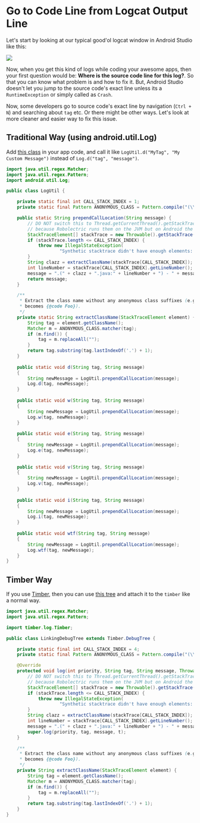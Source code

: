 # Go to Code Line from Logcat Output Line

Let's start by looking at our typical good'ol logcat window in Android Studio like this:

![](https://www.codeproject.com/KB/android/1078103/chpt03_007.png)

Now, when you get this kind of logs while coding your awesome apps, then your first question would be: **Where is the source code line for this log?**. So that you can know what problem is and how to fix it. But, Android Studio doesn't let you jump to the source code's exact line unless its a ```RuntimeException``` or simply called as ```Crash```. 

Now, some developers go to source code's exact line by navigation (```Ctrl + N```) and searching about ```tag``` etc. Or there might be other ways. Let's look at more cleaner and easier way to fix this issue.

## Traditional Way (using android.util.Log)
Add [this class](https://gist.github.com/wajahatkarim3/21fc299f22172c4a147ba3ce75d2d761#file-logutil-java) in your app code, and call it like ```LogUtil.d("MyTag", "My Custom Message")``` instead of ```Log.d("tag", "message")```.

```java
import java.util.regex.Matcher;
import java.util.regex.Pattern;
import android.util.Log;

public class LogUtil {

    private static final int CALL_STACK_INDEX = 1;
    private static final Pattern ANONYMOUS_CLASS = Pattern.compile("(\\$\\d+)+$");

    public static String prependCallLocation(String message) {
        // DO NOT switch this to Thread.getCurrentThread().getStackTrace(). The test will pass
        // because Robolectric runs them on the JVM but on Android the elements are different.
        StackTraceElement[] stackTrace = new Throwable().getStackTrace();
        if (stackTrace.length <= CALL_STACK_INDEX) {
            throw new IllegalStateException(
                    "Synthetic stacktrace didn't have enough elements: are you using proguard?");
        }
        String clazz = extractClassName(stackTrace[CALL_STACK_INDEX]);
        int lineNumber = stackTrace[CALL_STACK_INDEX].getLineNumber();
        message = ".(" + clazz + ".java:" + lineNumber + ") - " + message;
        return message;
    }

    /**
     * Extract the class name without any anonymous class suffixes (e.g., {@code Foo$1}
     * becomes {@code Foo}).
     */
    private static String extractClassName(StackTraceElement element) {
        String tag = element.getClassName();
        Matcher m = ANONYMOUS_CLASS.matcher(tag);
        if (m.find()) {
            tag = m.replaceAll("");
        }
        return tag.substring(tag.lastIndexOf('.') + 1);
    }
    
    public static void d(String tag, String message)
    {
        String newMessage = LogUtil.prependCallLocation(message);
        Log.d(tag, newMessage);
    }
    
    public static void w(String tag, String message)
    {
        String newMessage = LogUtil.prependCallLocation(message);
        Log.w(tag, newMessage);
    }
    
    public static void e(String tag, String message)
    {
        String newMessage = LogUtil.prependCallLocation(message);
        Log.e(tag, newMessage);
    }
    
    public static void v(String tag, String message)
    {
        String newMessage = LogUtil.prependCallLocation(message);
        Log.v(tag, newMessage);
    }
    
    public static void i(String tag, String message)
    {
        String newMessage = LogUtil.prependCallLocation(message);
        Log.i(tag, newMessage);
    }
    
    public static void wtf(String tag, String message)
    {
        String newMessage = LogUtil.prependCallLocation(message);
        Log.wtf(tag, newMessage);
    }   
}
```

## Timber Way
If you use [Timber](https://github.com/JakeWharton/timber), then you can use [this tree](https://gist.github.com/wajahatkarim3/21fc299f22172c4a147ba3ce75d2d761#file-logcodedebugtree-java) and attach it to the ```timber``` like a normal way. 

```java
import java.util.regex.Matcher;
import java.util.regex.Pattern;

import timber.log.Timber;

public class LinkingDebugTree extends Timber.DebugTree {

    private static final int CALL_STACK_INDEX = 4;
    private static final Pattern ANONYMOUS_CLASS = Pattern.compile("(\\$\\d+)+$");

    @Override
    protected void log(int priority, String tag, String message, Throwable t) {
        // DO NOT switch this to Thread.getCurrentThread().getStackTrace(). The test will pass
        // because Robolectric runs them on the JVM but on Android the elements are different.
        StackTraceElement[] stackTrace = new Throwable().getStackTrace();
        if (stackTrace.length <= CALL_STACK_INDEX) {
            throw new IllegalStateException(
                    "Synthetic stacktrace didn't have enough elements: are you using proguard?");
        }
        String clazz = extractClassName(stackTrace[CALL_STACK_INDEX]);
        int lineNumber = stackTrace[CALL_STACK_INDEX].getLineNumber();
        message = ".(" + clazz + ".java:" + lineNumber + ") - " + message;
        super.log(priority, tag, message, t);
    }

    /**
     * Extract the class name without any anonymous class suffixes (e.g., {@code Foo$1}
     * becomes {@code Foo}).
     */
    private String extractClassName(StackTraceElement element) {
        String tag = element.getClassName();
        Matcher m = ANONYMOUS_CLASS.matcher(tag);
        if (m.find()) {
            tag = m.replaceAll("");
        }
        return tag.substring(tag.lastIndexOf('.') + 1);
    }
}
```
